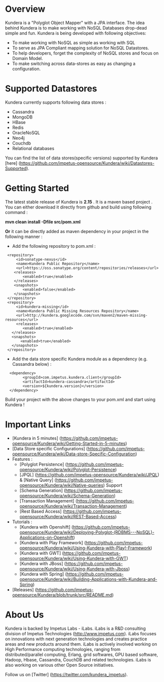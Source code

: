 Overview
=========
Kundera is a "Polyglot Object Mapper" with a JPA interface. The idea behind Kundera is to make working with NoSQL Databases drop-dead simple and fun. Kundera is being developed with following objectives:

* To make working with NoSQL as simple as working with SQL
* To serve as JPA Compliant mapping solution for NoSQL Datastores.
*	To help developers, forget the complexity of NoSQL stores and focus on Domain Model.
*	To make switching across data-stores as easy as changing a configuration.

Supported Datastores 
=====================
Kundera currently supports following data stores :
*  Cassandra
*  MongoDB
*  HBase
*  Redis
*  OracleNoSQL
*  Neo4j
*  Couchdb
*  Relational databases
  
You can find the list of data stores(specific versions) supported by Kundera [here] (https://github.com/impetus-opensource/Kundera/wiki/Datastores-Supported).

Getting Started
===============
The latest stable release of Kundera is <b>2.15</b> .
It is a maven based project . You can either download it directly from github and build using following command :

<b>mvn clean install -Dfile src/pom.xml </b>

<b>Or</b> it can be directly added as maven dependency in your project in the following manner :
 
  * Add the following repository to pom.xml :
   
   ```
    <repository>
        <id>sonatype-nexus</id>
        <name>Kundera Public Repository</name>
        <url>https://oss.sonatype.org/content/repositories/releases</url>
       <releases>
           <enabled>true</enabled>
       </releases>
       <snapshots>
           <enabled>false</enabled>
       </snapshots>
    </repository>
    <repository>
        <id>kundera-missing</id>
        <name>Kundera Public Missing Resources Repository</name>
        <url>http://kundera.googlecode.com/svn/maven2/maven-missing-resources</url>
        <releases>
           <enabled>true</enabled>
      </releases>
      <snapshots>
          <enabled>true</enabled>
      </snapshots>
    </repository>
   ```
  
  * Add the data store specific Kundera module as a dependency (e.g. Cassandra below) :
  
  ```
    <dependency>
          <groupId>com.impetus.kundera.client</groupId>
          <artifactId>kundera-cassandra</artifactId>
          <version>${kundera.version}</version>
    </dependency>
  ```

Build your project with the above changes to your pom.xml and start using Kundera !



Important Links
===============
* [Kundera in 5 minutes] (https://github.com/impetus-opensource/Kundera/wiki/Getting-Started-in-5-minutes)
* [Data Store specific Configurations] (https://github.com/impetus-opensource/Kundera/wiki/Data-store-Specific-Configuration)
* Features :
   * [Polyglot Persistence] (https://github.com/impetus-opensource/Kundera/wiki/Polyglot-Persistence)
   * [JPQL] (https://github.com/impetus-opensource/Kundera/wiki/JPQL) & [Native Query] (https://github.com/impetus-opensource/Kundera/wiki/Native-queries) Support
   * [Schema Generation] (https://github.com/impetus-opensource/Kundera/wiki/Schema-Generation)
   * [Transaction Management] (https://github.com/impetus-opensource/Kundera/wiki/Transaction-Management)
   * [Rest Based Access] (https://github.com/impetus-opensource/Kundera/wiki/REST-Based-Access)
* Tutorials :
   * [Kundera with Openshift] (https://github.com/impetus-opensource/Kundera/wiki/Deploying-Polyglot-(RDBMS---NoSQL)-Applications-on-Openshift)
   * [Kundera with Play Framework] (https://github.com/impetus-opensource/Kundera/wiki/Using-Kundera-with-Play!-Framework)
   * [Kundera with GWT] (https://github.com/impetus-opensource/Kundera/wiki/Using-Kundera-with-GWT)
   * [Kundera with JBoss] (https://github.com/impetus-opensource/Kundera/wiki/Using-Kundera-with-Jboss)
   * [Kundera with Spring] (https://github.com/impetus-opensource/Kundera/wiki/Building-Applications-with-Kundera-and-Spring)
* [Releases] (https://github.com/impetus-opensource/Kundera/blob/trunk/src/README.md)



About Us
========
Kundera is backed by Impetus Labs - iLabs. iLabs is a R&D consulting division of Impetus Technologies (http://www.impetus.com). iLabs focuses on innovations with next generation technologies and creates practice areas and new products around them. iLabs is actively involved working on High Performance computing technologies, ranging from distributed/parallel computing, Erlang, grid softwares, GPU based software, Hadoop, Hbase, Cassandra, CouchDB and related technologies. iLabs is also working on various other Open Source initiatives.

Follow us on [Twitter] (https://twitter.com/kundera_impetus).
